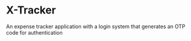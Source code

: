 # X-Tracker

An expense tracker application with a login system that generates an OTP code for authentication
